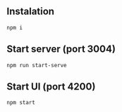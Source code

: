 ## Instalation

`npm i`

## Start server (port 3004)

`npm run start-serve`

## Start UI (port 4200)

`npm start`

